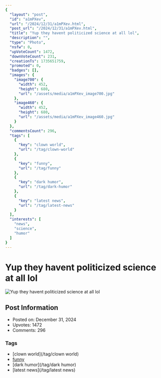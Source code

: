 ```yaml
---
{
  "layout": "post",
  "id": "a1mPXev",
  "url": "/2024/12/31/a1mPXev.html",
  "post_url": "/2024/12/31/a1mPXev.html",
  "title": "Yup they havent politicized science at all lol",
  "description": "",
  "type": "Photo",
  "nsfw": 0,
  "upVoteCount": 1472,
  "downVoteCount": 231,
  "creationTs": 1735651759,
  "promoted": 0,
  "badges": [],
  "images": {
    "image700": {
      "width": 452,
      "height": 680,
      "url": "/assets/media/a1mPXev_image700.jpg"
    },
    "image460": {
      "width": 452,
      "height": 680,
      "url": "/assets/media/a1mPXev_image460.jpg"
    }
  },
  "commentsCount": 296,
  "tags": [
    {
      "key": "clown world",
      "url": "/tag/clown-world"
    },
    {
      "key": "funny",
      "url": "/tag/funny"
    },
    {
      "key": "dark humor",
      "url": "/tag/dark-humor"
    },
    {
      "key": "latest news",
      "url": "/tag/latest-news"
    }
  ],
  "interests": [
    "news",
    "science",
    "humor"
  ]
}
---
```


# Yup they havent politicized science at all lol

![Yup they havent politicized science at all lol](/assets/media/a1mPXev_image700.jpg)

## Post Information

- Posted on: December 31, 2024
- Upvotes: 1472
- Comments: 296

### Tags

- [clown world](/tag/clown world)
- [funny](/tag/funny)
- [dark humor](/tag/dark humor)
- [latest news](/tag/latest news)
